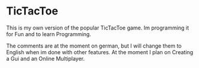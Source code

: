 # TicTacToe
This is my own version of the popular TicTacToe game. 
Im programming it for Fun and to learn Programming.

The comments are at the moment on german, but I will change them to English when im done with other features.
At the moment I plan on Creating a Gui and an Online Multiplayer.

